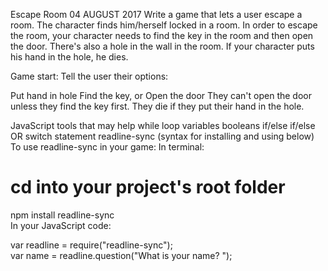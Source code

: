 Escape Room
04 AUGUST 2017
Write a game that lets a user escape a room. The character finds him/herself locked in a room. In order to escape the room, your character needs to find the key in the room and then open the door. There's also a hole in the wall in the room. If your character puts his hand in the hole, he dies.

Game start:
Tell the user their options:

Put hand in hole
Find the key, or
Open the door
They can't open the door unless they find the key first. 
They die if they put their hand in the hole.

JavaScript tools that may help
while loop
variables
booleans
if/else if/else OR switch statement
readline-sync (syntax for installing and using below)
To use readline-sync in your game:
In terminal:

# cd into your project's root folder
npm install readline-sync  
In your JavaScript code:

var readline = require("readline-sync");  
var name = readline.question("What is your name? ");  
